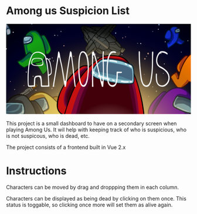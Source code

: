 # Among us Suspicion List
![among us header](https://github.com/JorisWijnen/suslist/blob/main/images/amongus.png "Among Us")

This project is a small dashboard to have on a secondary screen when playing Among Us. It wil help with keeping track of who is suspicious, who is not suspicous, who is dead, etc.

The project consists of a frontend built in Vue 2.x

# Instructions
Characters can be moved by drag and droppping them in each column.

Characters can be displayed as being dead by clicking on them once. This status is toggable, so clicking once more will set them as alive again.
